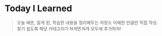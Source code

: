 # Today I Learned 

> 오늘 배운, 알게 된, 학습한 내용을 정리해두는 저장소  이해한 만큼만 직접 작성.  찾기 쉽도록 해당 카테고리가 N개면 N개 모두에 추가하자!

